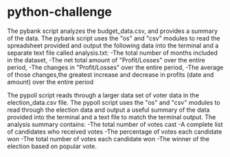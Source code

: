 # python-challenge
The pybank script analyzes the budget_data.csv, and provides a summary of the data.
The pybank script uses the "os" and "csv" modules to read the spreadsheet provided and output the following data into the terminal and a separate text file called analysis.txt:
-The total number of months included in the dataset, 
-The net total amount of "Profit/Losses" over the entire period, 
-The changes in "Profit/Losses" over the entire period, 
-The average of those changes,the greatest increase and decrease in profits (date and amount) over the entire period

The pypoll script reads through a larger data set of voter data in the election_data.csv file. The pypoll script uses the "os" and "csv" modules to read through the election data and output a useful summary of the data provided into the terminal and a text file to match the terminal output. The analysis summary contains:
-The total number of votes cast
-A complete list of candidates who received votes
-The percentage of votes each candidate won
-The total number of votes each candidate won
-The winner of the election based on popular vote.
